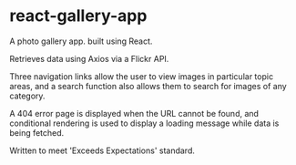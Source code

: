 # react-gallery-app
A photo gallery app. built using React.

Retrieves data using Axios via a Flickr API.

Three navigation links allow the user to view images in particular topic areas, and a search function also allows them to search for images of any category.

A 404 error page is displayed when the URL cannot be found, and conditional rendering is used to display a loading message while data is being fetched.

Written to meet 'Exceeds Expectations' standard.
